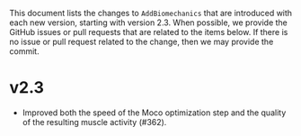 This document lists the changes to `AddBiomechanics` that are introduced with each new version, starting with version 2.3. When possible, we provide the GitHub issues or pull requests that are related to the items below. If there is no issue or pull request related to the change, then we may provide the commit.

v2.3
====
- Improved both the speed of the Moco optimization step and the quality of the resulting muscle activity (#362).